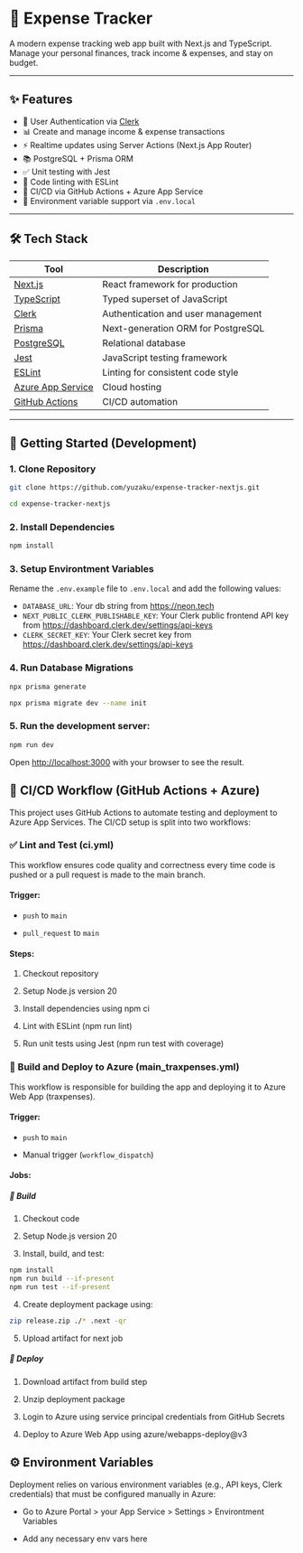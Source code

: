 # 💸 Expense Tracker

A modern expense tracking web app built with Next.js and TypeScript. Manage your personal finances, track income & expenses, and stay on budget.

---

## ✨ Features

- 🔐 User Authentication via [Clerk](https://clerk.dev)
- 📊 Create and manage income & expense transactions
- ⚡ Realtime updates using Server Actions (Next.js App Router)
- 📚 PostgreSQL + Prisma ORM
- ✅ Unit testing with Jest
- 🧹 Code linting with ESLint
- 🚀 CI/CD via GitHub Actions + Azure App Service
- 🔐 Environment variable support via `.env.local`

---

## 🛠️ Tech Stack

| Tool            | Description                            |
|-----------------|----------------------------------------|
| [Next.js](https://nextjs.org/)        | React framework for production          |
| [TypeScript](https://www.typescriptlang.org/) | Typed superset of JavaScript          |
| [Clerk](https://clerk.dev)           | Authentication and user management     |
| [Prisma](https://www.prisma.io/)     | Next-generation ORM for PostgreSQL     |
| [PostgreSQL](https://www.postgresql.org/) | Relational database                     |
| [Jest](https://jestjs.io/)           | JavaScript testing framework           |
| [ESLint](https://eslint.org/)        | Linting for consistent code style      |
| [Azure App Service](https://azure.microsoft.com/en-us/products/app-service/) | Cloud hosting                          |
| [GitHub Actions](https://github.com/features/actions) | CI/CD automation                       |

---

## 🚀 Getting Started (Development)

### 1. Clone Repository
```bash
git clone https://github.com/yuzaku/expense-tracker-nextjs.git
```
```bash
cd expense-tracker-nextjs
```

### 2. Install Dependencies
```bash
npm install
```

### 3. Setup Environtment Variables
Rename the `.env.example` file to `.env.local` and add the following values:

- `DATABASE_URL`: Your db string from https://neon.tech
- `NEXT_PUBLIC_CLERK_PUBLISHABLE_KEY`: Your Clerk public frontend API key from https://dashboard.clerk.dev/settings/api-keys
- `CLERK_SECRET_KEY`: Your Clerk secret key from https://dashboard.clerk.dev/settings/api-keys

### 4. Run Database Migrations
```bash
npx prisma generate
```
```bash
npx prisma migrate dev --name init
```

### 5. Run the development server:
```bash
npm run dev
```
Open [http://localhost:3000](http://localhost:3000) with your browser to see the result.

## 🚀 CI/CD Workflow (GitHub Actions + Azure)

This project uses GitHub Actions to automate testing and deployment to Azure App Services. The CI/CD setup is split into two workflows:

### ✅ Lint and Test (ci.yml)

This workflow ensures code quality and correctness every time code is pushed or a pull request is made to the main branch.

#### Trigger:

- ```push``` to ```main ```

- ```pull_request``` to ```main```

#### Steps:

1. Checkout repository

2. Setup Node.js version 20

3. Install dependencies using npm ci

4. Lint with ESLint (npm run lint)

5. Run unit tests using Jest (npm run test with coverage)

### 🚀 Build and Deploy to Azure (main_traxpenses.yml)
This workflow is responsible for building the app and deploying it to Azure Web App (traxpenses).

#### Trigger:

- ```push``` to ```main```

- Manual trigger (```workflow_dispatch```)

#### Jobs:

##### 🔧 Build

1. Checkout code

2. Setup Node.js version 20

3. Install, build, and test:
```bash
npm install
npm run build --if-present
npm run test --if-present
```

4. Create deployment package using:
```bash
zip release.zip ./* .next -qr
```

5. Upload artifact for next job

##### 🚀 Deploy

1. Download artifact from build step

2. Unzip deployment package

3. Login to Azure using service principal credentials from GitHub Secrets

4. Deploy to Azure Web App using azure/webapps-deploy@v3

## ⚙️ Environment Variables

Deployment relies on various environment variables (e.g., API keys, Clerk credentials) that must be configured manually in Azure:

- Go to Azure Portal > your App Service > Settings > Environtment Variables

- Add any necessary env vars here
